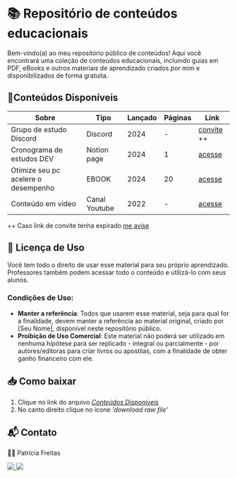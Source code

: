 # 📚 Repositório de conteúdos educacionais


Bem-vindo(a) ao meu repositório público de conteúdos! Aqui você encontrará uma coleção de conteúdos educacionais, incluindo guias em PDF, eBooks e outros materiais de aprendizado criados por mim e disponibilizados de forma gratuita.

## 📂Conteúdos Disponíveis

| Sobre  | Tipo    | Lançado | Páginas | Link   |
|--------|---------|-----|---------|--------|
|Grupo de estudo Discord|  Discord | 2024| -   |<a href="https://discord.gg/HQPU5x4DMD" target="_blank">convite</a> ++
|Cronograma de estudos DEV | Notion page | 2024| 1   |<a href="https://bit.ly/cronograma-estudos-dev" target="_blank">acesse</a>
| Otimize seu pc acelere o desempenho| EBOOK|2024| 20      |<a href="https://bit.ly/3Aqiogx" target="_blank">acesse</a>
| Conteúdo em vídeo| Canal Youtube|2022| -    | <a href="https://www.youtube.com/@patyfreitasbr" target="_blank">acesse</a>

++ Caso link de convite tenha expirado [me avise](https://www.instagram.com/patyfreitasbr)


## 📜 Licença de Uso

Você tem todo o direito de usar esse material para seu próprio aprendizado. Professores também podem acessar todo o conteúdo e utilizá-lo com seus alunos.

### Condições de Uso:
- **Manter a referência**: Todos que usarem esse material, seja para qual for a finalidade, devem manter a referência ao material original, criado por [Seu Nome], disponível neste repositório público.
- **Proibição de Uso Comercial**: Este material não poderá ser utilizado em nenhuma hipótese para ser replicado - integral ou parcialmente - por autores/editoras para criar livros ou apostilas, com a finalidade de obter ganho financeiro com ele.

## 📥 Como baixar

1. Clique no link do arquivo  [_Conteúdos Disponíveis_](conteudos-disponiveis)
2. No canto direito clique no icone *'download raw file'*


## 📬 Contato

👩‍💻 Patrícia Freitas

 <div><a href="https://www.linkedin.com/in/patyfreitasbr"><img src="https://img.shields.io/badge/LinkedIn-0077B5?style=for-the-badge&logo=linkedin&logoColor=white" target="_blank"></>
  <a href="https://www.instagram.com/patyfreitasbr"><img src="https://img.shields.io/badge/Instagram-E4405F?style=for-the-badge&logo=instagram&logoColor=white" target="_blank"></></div>
